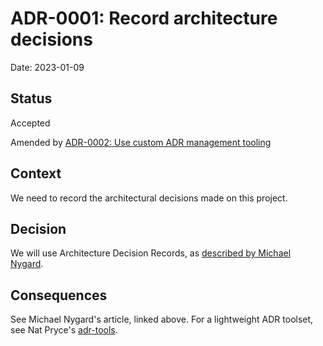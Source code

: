 # ADR-0001: Record architecture decisions

Date: 2023-01-09

## Status

Accepted

Amended by [ADR-0002: Use custom ADR management tooling](0002-use-custom-adr-management-tooling.md)

## Context

We need to record the architectural decisions made on this project.

## Decision

We will use Architecture Decision Records, as [described by Michael Nygard](http://thinkrelevance.com/blog/2011/11/15/documenting-architecture-decisions).

## Consequences

See Michael Nygard's article, linked above. For a lightweight ADR toolset, see Nat Pryce's [adr-tools](https://github.com/npryce/adr-tools).

